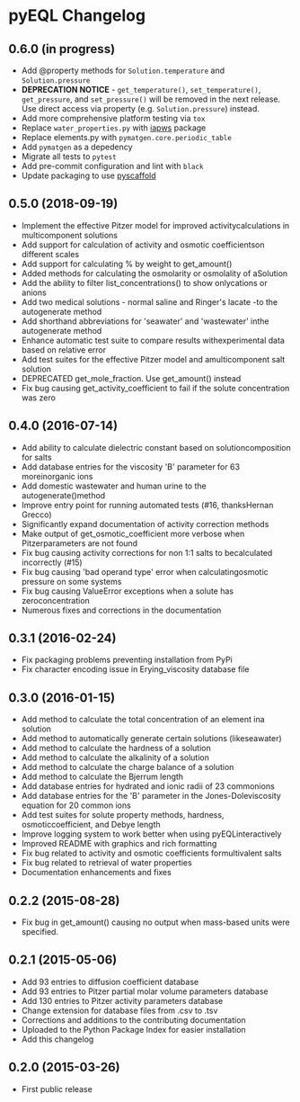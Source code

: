 # pyEQL Changelog

## 0.6.0 (in progress)

- Add @property methods for `Solution.temperature` and `Solution.pressure`
- **DEPRECATION NOTICE** - `get_temperature()`, `set_temperature()`, `get_pressure`, and `set_pressure()` will be
  removed in the next release. Use direct access via property (e.g. `Solution.pressure`) instead.
- Add more comprehensive platform testing via `tox`
- Replace `water_properties.py` with [iapws](https://github.com/jjgomera/iapws) package
- Replace elements.py with `pymatgen.core.periodic_table`
- Add `pymatgen` as a depedency
- Migrate all tests to `pytest`
- Add pre-commit configuration and lint with `black`
- Update packaging to use [pyscaffold](https://pyscaffold.org/en/stable/index.html)

## 0.5.0 (2018-09-19)

- Implement the effective Pitzer model for improved activitycalculations in multicomponent solutions
- Add support for calculation of activity and osmotic coefficientson different scales
- Add support for calculating % by weight to get_amount()
- Added methods for calculating the osmolarity or osmolality of aSolution
- Add the ability to filter list_concentrations() to show onlycations or anions
- Add two medical solutions - normal saline and Ringer's lacate -to the autogenerate method
- Add shorthand abbreviations for 'seawater' and 'wastewater' inthe autogenerate method
- Enhance automatic test suite to compare results withexperimental data based on relative error
- Add test suites for the effective Pitzer model and amulticomponent salt solution
- DEPRECATED get_mole_fraction. Use get_amount() instead
- Fix bug causing get_activity_coefficient to fail if the solute concentration was zero

## 0.4.0 (2016-07-14)

- Add ability to calculate dielectric constant based on solutioncomposition for salts
- Add database entries for the viscosity 'B' parameter for 63 moreinorganic ions
- Add domestic wastewater and human urine to the autogenerate()method
- Improve entry point for running automated tests (#16, thanksHernan Grecco)
- Significantly expand documentation of activity correction methods
- Make output of get_osmotic_coefficient more verbose when Pitzerparameters are not found
- Fix bug causing activity corrections for non 1:1 salts to becalculated incorrectly (#15)
- Fix bug causing 'bad operand type' error when calculatingosmotic pressure on some systems
- Fix bug causing ValueError exceptions when a solute has zeroconcentration
- Numerous fixes and corrections in the documentation

## 0.3.1 (2016-02-24)

- Fix packaging problems preventing installation from PyPi
- Fix character encoding issue in Erying_viscosity database file

## 0.3.0 (2016-01-15)

- Add method to calculate the total concentration of an element ina solution
- Add method to automatically generate certain solutions (likeseawater)
- Add method to calculate the hardness of a solution
- Add method to calculate the alkalinity of a solution
- Add method to calculate the charge balance of a solution
- Add method to calculate the Bjerrum length
- Add database entries for hydrated and ionic radii of 23 commonions
- Add database entries for the 'B' parameter in the Jones-Doleviscosity equation for 20 common ions
- Add test suites for solute property methods, hardness, osmoticcoefficient, and Debye length
- Improve logging system to work better when using pyEQLinteractively
- Improved README with graphics and rich formatting
- Fix bug related to activity and osmotic coefficients formultivalent salts
- Fix bug related to retrieval of water properties
- Documentation enhancements and fixes

## 0.2.2 (2015-08-28)

- Fix bug in get_amount() causing no output when mass-based units were specified.

## 0.2.1 (2015-05-06)

- Add 93 entries to diffusion coefficient database
- Add 93 entries to Pitzer partial molar volume parameters database
- Add 130 entries to Pitzer activity parameters database
- Change extension for database files from .csv to .tsv
- Corrections and additions to the contributing documentation
- Uploaded to the Python Package Index for easier installation
- Add this changelog

## 0.2.0 (2015-03-26)

- First public release
